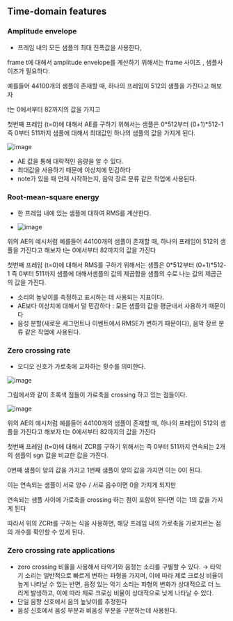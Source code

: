 ## Time-domain features

### Amplitude envelope

- 프레임 내의 모든 샘플의 최대 진폭값을 사용한다,

frame t에 대해서 amplitude envelope를  계산하기 위해서는 frame 사이즈 , 샘플사이즈가 필요하다.

예를들어 44100개의 샘플이 존재할 때, 하나의 프레임이 512의 샘플을 가진다고 해보자

t는 0에서부터 82까지의 값을 가지고 

첫번째 프레임 (t=0)에 대해서 AE를 구하기 위해서는 샘플은 0*512부터  (0+1)*512-1 즉 0부터 511까지 샘플에 대해서 최대값인 하나의 샘플의 값을 가지게 된다.

![image](https://github.com/meowmoeww/Sound-Of-AI/assets/89447043/a965fc0e-5fc7-4641-8543-80a3d50b7e05)

- AE 값을 통해 대략적인 음량을 알 수 있다.
- 최대값을 사용하기 때문에 이상치에 민감하다
- note가 있을 때 언제 시작하는지, 음악 장르 분류 같은 작업에 사용된다.

### Root-mean-square energy

- 한 프레임 내에 있는 샘플에 대하여 RMS를 계산한다.

- ![image](https://github.com/meowmoeww/Sound-Of-AI/assets/89447043/1d4ff309-de82-4c93-ac1f-64ebb1b3d2e5)

위의 AE의 예시처럼 예를들어 44100개의 샘플이 존재할 때, 하나의 프레임이 512의 샘플을 가진다고 해보자 t는 0에서부터 82까지의 값을 가진다 

첫번째 프레임 (t=0)에 대해서 RMS를 구하기 위해서는 샘플은 0*512부터  (0+1)*512-1 즉 0부터 511까지 샘플에 대해서샘플의 값의 제곱합을 샘플의 수로 나눈 값의 제곱근의 값을 가진다. 

- 소리의 높낮이를 측정하고 표시하는 데 사용되는 지표이다.
- AE보다 이상치에 대해서 덜 민감하다 : 모든 샘플의 값을 평균내서 사용하기 때문이다
- 음성 분할(새로운 세그먼트나 이벤트에서 RMSE가 변하기 때문이다), 음악 장르 분류 같은 작업에 사용된다.

### Zero crossing rate

- 오디오 신호가 가로축에 교차하는 횟수를 의미한다.

![image](https://github.com/meowmoeww/Sound-Of-AI/assets/89447043/489e1ec2-00ea-4601-be8b-bdf0e92a11e9)

그림에서와 같이 초록색 점들이 가로축을 crossing 하고 있는 점들이다. 

![image](https://github.com/meowmoeww/Sound-Of-AI/assets/89447043/228eca04-594f-49eb-bc81-ce0547f3a70b)

위의 AE의 예시처럼 예를들어 44100개의 샘플이 존재할 때, 하나의 프레임이 512의 샘플을 가진다고 해보자 t는 0에서부터 82까지의 값을 가진다 

첫번째 프레임 (t=0)에 대해서 ZCR를 구하기 위해서는  즉 0부터 511까지 연속되는 2개의 샘플의 sgn 값을 비교한 값을 가진다. 

0번째 샘플이 양의 값을 가지고 1번째 샘플이 양의 값을 가지면 이는 0이 된다.

이는 연속되는 샘플이 서로 양수 / 서로 음수이면 0을 가지게 되지만 

연속되는 샘플 사이에 가로축을 crossing 하는 점이 포함이 된다면 이는 1의 값을 가지게 된다 

따라서 위의 ZCRt를 구하는 식을 사용하면, 해당 프레임 내의 가로축을 가로지르는 점의 개수를 확인할 수 있게 된다. 

### Zero crossing rate applications

- zero crossing 비율을 사용해서 타악기와 음정는 소리를 구별할 수 있다. → 타악기 소리는 일반적으로 빠르게 변하는 파형을 가지며, 이에 따라 제로 크로싱 비율이 높게 나타날 수 있는 반면, 음정 있는 악기 소리는 파형의 변화가 상대적으로 더 느리게 발생하고, 이에 따라 제로 크로싱 비율이 상대적으로 낮게 나타날 수 있다.
- 단일 음향 신호에서 음의 높낮이를 추정한다
- 음성 신호에서 음성 부분과 비음성 부분을 구분하는데 사용된다.
